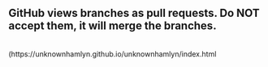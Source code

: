 ## GitHub views branches as pull requests. Do NOT accept them, it will merge the branches.
<br>
(https://unknownhamlyn.github.io/unknownhamlyn/index.html
